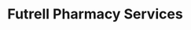 ---
title: "Futrell Pharmacy Services"
url: /rich-square/futrell-pharmacy-services/
shop: Drogerie
---
